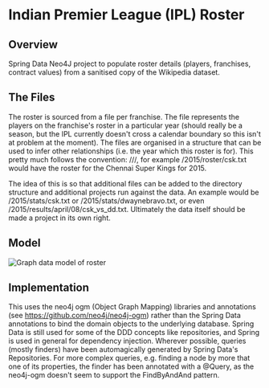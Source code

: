 # Indian Premier League (IPL) Roster

Overview
--------
Spring Data Neo4J project to populate roster details (players, franchises, contract values) from a sanitised copy of the Wikipedia dataset.

The Files
---------
The roster is sourced from a file per franchise. The file represents the players on the franchise's roster in a particular year (should really be a season, but the IPL currently doesn't cross a calendar boundary so this isn't at problem at the moment). The files are organised in a structure that can be used to infer other relationships (i.e. the year which this roster is for). This pretty much follows the convention: /<yyyy>/<domain>/<team>, for example /2015/roster/csk.txt would have the roster for the Chennai Super Kings for 2015.

The idea of this is so that additional files can be added to the directory structure and additional projects run against the data. An example would be /2015/stats/csk.txt or /2015/stats/dwaynebravo.txt, or even /2015/results/april/08/csk_vs_dd.txt. Ultimately the data itself should be made a project in its own right.

Model
-----

![Graph data model of roster](https://s3-eu-west-1.amazonaws.com/github-sih/ipl-roster.jpg "Roster Data Model")

Implementation
--------------
This uses the neo4j ogm (Object Graph Mapping) libraries and annotations (see https://github.com/neo4j/neo4j-ogm) rather than the Spring Data annotations to bind the domain objects to the underlying database. Spring Data is still used for some of the DDD concepts like repositories, and Spring is used in general for dependency injection.
Wherever possible, queries (mostly finders) have been automagically generated by Spring Data's Repositories. For more complex queries, e.g. finding a node by more that one of its properties, the finder has been annotated with a @Query, as the neo4j-ogm doesn't seem to support the FindBy<X>And<Y>And<Z> pattern.

